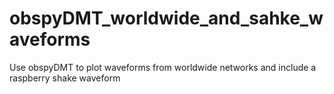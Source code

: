 # obspyDMT_worldwide_and_sahke_waveforms
Use obspyDMT to plot waveforms from worldwide networks and include a raspberry shake waveform
